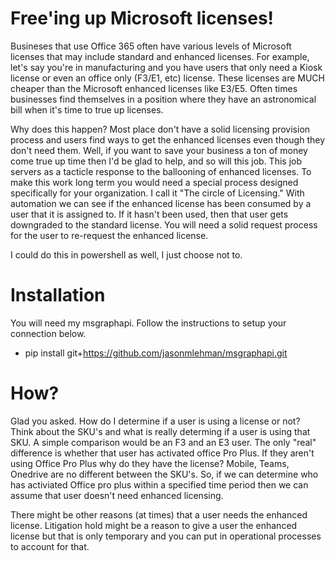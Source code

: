 # Free'ing up Microsoft licenses!

Busineses that use Office 365 often have various levels of Microsoft licenses that may include standard and enhanced licenses.  For example, let's say you're in manufacturing and you have users that only need a Kiosk license or even an office only (F3/E1, etc) license.  These licenses are MUCH cheaper than the Microsoft enhanced licenses like E3/E5.  Often times businesses find themselves in a position where they have an astronomical bill when it's time to true up licenses.  

Why does this happen?  Most place don't have a solid licensing provision process and users find ways to get the enhanced licenses even though they don't need them.  Well, if you want to save your business a ton of money come true up time then I'd be glad to help, and so will this job.  This job servers as a tacticle response to the ballooning of enhanced licenses.  To make this work long term you would need a special process designed specifically for your organization.  I call it "The circle of Licensing."  With automation we can see if the enhanced license has been consumed by a user that it is assigned to.  If it hasn't been used, then that user gets downgraded to the standard license.  You will need a solid request process for the user to re-request the enhanced license.

I could do this in powershell as well, I just choose not to.

# Installation

You will need my msgraphapi.  Follow the instructions to setup your connection below.

* pip install git+https://github.com/jasonmlehman/msgraphapi.git

# How?

Glad you asked.  How do I determine if a user is using a license or not?  Think about the SKU's and what is really determing if a user is using that SKU.  A simple comparison would be an F3 and an E3 user.  The only "real" difference is whether that user has activated office Pro Plus.  If they aren't using Office Pro Plus why do they have the license?  Mobile, Teams, Onedrive are no different between the SKU's.  So, if we can determine who has activiated Office pro plus within a specified time period then we can assume that user doesn't need enhanced licensing.

There might be other reasons (at times) that a user needs the enhanced license.  Litigation hold might be a reason to give a user the enhanced license but that is only temporary and you can put in operational processes to account for that.